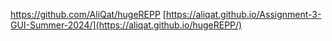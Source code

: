https://github.com/AliQat/hugeREPP
[https://aliqat.github.io/Assignment-3-GUI-Summer-2024/](https://aliqat.github.io/hugeREPP/)
